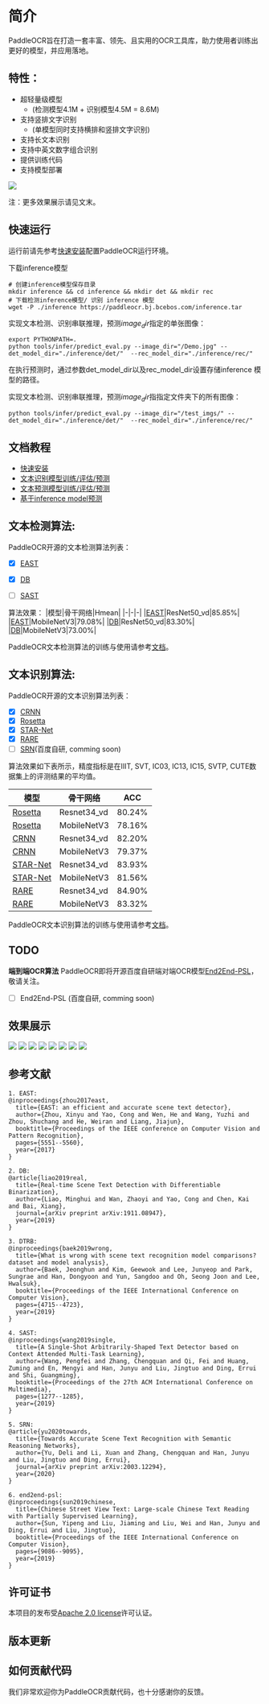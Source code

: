 
# 简介
PaddleOCR旨在打造一套丰富、领先、且实用的OCR工具库，助力使用者训练出更好的模型，并应用落地。

## 特性：
- 超轻量级模型
    - (检测模型4.1M + 识别模型4.5M = 8.6M)
- 支持竖排文字识别
    - (单模型同时支持横排和竖排文字识别)
- 支持长文本识别
- 支持中英文数字组合识别
- 提供训练代码
- 支持模型部署

![](./doc/imgs_draw/11.jpg)

注：更多效果展示请见文末。

## **快速运行**

运行前请先参考[快速安装](./doc/installation.md)配置PaddleOCR运行环境。

下载inference模型
```
# 创建inference模型保存目录
mkdir inference && cd inference && mkdir det && mkdir rec
# 下载检测inference模型/ 识别 inference 模型
wget -P ./inference https://paddleocr.bj.bcebos.com/inference.tar
```

实现文本检测、识别串联推理，预测$image_dir$指定的单张图像：
```
export PYTHONPATH=.
python tools/infer/predict_eval.py --image_dir="/Demo.jpg" --det_model_dir="./inference/det/"  --rec_model_dir="./inference/rec/"
```
在执行预测时，通过参数det_model_dir以及rec_model_dir设置存储inference 模型的路径。

实现文本检测、识别串联推理，预测$image_dir$指指定文件夹下的所有图像：
```
python tools/infer/predict_eval.py --image_dir="/test_imgs/" --det_model_dir="./inference/det/"  --rec_model_dir="./inference/rec/"
```

## 文档教程
- [快速安装](./doc/installation.md)
- [文本识别模型训练/评估/预测](./doc/detection.md)
- [文本预测模型训练/评估/预测](./doc/recognition.md)
- [基于inference model预测](./doc/)


## 文本检测算法:

PaddleOCR开源的文本检测算法列表：
- [x]  [EAST](https://arxiv.org/abs/1704.03155)
- [x]  [DB](https://arxiv.org/abs/1911.08947)
- [ ]  [SAST](https://arxiv.org/abs/1908.05498)


算法效果：
|模型|骨干网络|Hmean|
|-|-|-|
|[EAST](https://paddleocr.bj.bcebos.com/det_r50_vd_east.tar)|ResNet50_vd|85.85%|
|[EAST](https://paddleocr.bj.bcebos.com/det_mv3_east.tar)|MobileNetV3|79.08%|
|[DB](https://paddleocr.bj.bcebos.com/det_r50_vd_db.tar)|ResNet50_vd|83.30%|
|[DB](https://paddleocr.bj.bcebos.com/det_mv3_db.tar)|MobileNetV3|73.00%|

PaddleOCR文本检测算法的训练与使用请参考[文档](./doc/detection.md)。

## 文本识别算法:

PaddleOCR开源的文本识别算法列表：
- [x]  [CRNN](https://arxiv.org/abs/1507.05717)
- [x]  [Rosetta](https://arxiv.org/abs/1910.05085)
- [x]  [STAR-Net](http://www.bmva.org/bmvc/2016/papers/paper043/index.html)
- [x]  [RARE](https://arxiv.org/abs/1603.03915v1)
- [ ]  [SRN]((https://arxiv.org/abs/2003.12294))(百度自研, comming soon)

算法效果如下表所示，精度指标是在IIIT, SVT, IC03, IC13, IC15, SVTP, CUTE数据集上的评测结果的平均值。

|模型|骨干网络|ACC|
|-|-|-|
|[Rosetta](https://paddleocr.bj.bcebos.com/rec_r34_vd_none_none_ctc.tar)|Resnet34_vd|80.24%|
|[Rosetta](https://paddleocr.bj.bcebos.com/rec_mv3_none_none_ctc.tar)|MobileNetV3|78.16%|
|[CRNN](https://paddleocr.bj.bcebos.com/rec_r34_vd_none_bilstm_ctc.tar)|Resnet34_vd|82.20%|
|[CRNN](https://paddleocr.bj.bcebos.com/rec_mv3_none_bilstm_ctc.tar)|MobileNetV3|79.37%|
|[STAR-Net](https://paddleocr.bj.bcebos.com/rec_r34_vd_tps_bilstm_ctc.tar)|Resnet34_vd|83.93%|
|[STAR-Net](https://paddleocr.bj.bcebos.com/rec_mv3_tps_bilstm_ctc.tar)|MobileNetV3|81.56%|
|[RARE](https://paddleocr.bj.bcebos.com/rec_r34_vd_tps_bilstm_attn.tar)|Resnet34_vd|84.90%|
|[RARE](https://paddleocr.bj.bcebos.com/rec_mv3_tps_bilstm_attn.tar)|MobileNetV3|83.32%|

PaddleOCR文本识别算法的训练与使用请参考[文档](./doc/recognition.md)。

## TODO
**端到端OCR算法**
PaddleOCR即将开源百度自研端对端OCR模型[End2End-PSL](https://arxiv.org/abs/1909.07808)，敬请关注。
- [ ]  End2End-PSL (百度自研, comming soon)

## 效果展示
![](./doc/imgs_draw/1.jpg)
![](./doc/imgs_draw/4.jpg)
![](./doc/imgs_draw/6.jpg)
![](./doc/imgs_draw/7.jpg)
![](./doc/imgs_draw/9.jpg)
![](./doc/imgs_draw/12.jpg)
![](./doc/imgs_draw/16.jpg)
![](./doc/imgs_draw/22.jpg)


## 参考文献
```
1. EAST:
@inproceedings{zhou2017east,
  title={EAST: an efficient and accurate scene text detector},
  author={Zhou, Xinyu and Yao, Cong and Wen, He and Wang, Yuzhi and Zhou, Shuchang and He, Weiran and Liang, Jiajun},
  booktitle={Proceedings of the IEEE conference on Computer Vision and Pattern Recognition},
  pages={5551--5560},
  year={2017}
}

2. DB:
@article{liao2019real,
  title={Real-time Scene Text Detection with Differentiable Binarization},
  author={Liao, Minghui and Wan, Zhaoyi and Yao, Cong and Chen, Kai and Bai, Xiang},
  journal={arXiv preprint arXiv:1911.08947},
  year={2019}
}

3. DTRB:
@inproceedings{baek2019wrong,
  title={What is wrong with scene text recognition model comparisons? dataset and model analysis},
  author={Baek, Jeonghun and Kim, Geewook and Lee, Junyeop and Park, Sungrae and Han, Dongyoon and Yun, Sangdoo and Oh, Seong Joon and Lee, Hwalsuk},
  booktitle={Proceedings of the IEEE International Conference on Computer Vision},
  pages={4715--4723},
  year={2019}
}

4. SAST:
@inproceedings{wang2019single,
  title={A Single-Shot Arbitrarily-Shaped Text Detector based on Context Attended Multi-Task Learning},
  author={Wang, Pengfei and Zhang, Chengquan and Qi, Fei and Huang, Zuming and En, Mengyi and Han, Junyu and Liu, Jingtuo and Ding, Errui and Shi, Guangming},
  booktitle={Proceedings of the 27th ACM International Conference on Multimedia},
  pages={1277--1285},
  year={2019}
}

5. SRN:
@article{yu2020towards,
  title={Towards Accurate Scene Text Recognition with Semantic Reasoning Networks},
  author={Yu, Deli and Li, Xuan and Zhang, Chengquan and Han, Junyu and Liu, Jingtuo and Ding, Errui},
  journal={arXiv preprint arXiv:2003.12294},
  year={2020}
}

6. end2end-psl:
@inproceedings{sun2019chinese,
  title={Chinese Street View Text: Large-scale Chinese Text Reading with Partially Supervised Learning},
  author={Sun, Yipeng and Liu, Jiaming and Liu, Wei and Han, Junyu and Ding, Errui and Liu, Jingtuo},
  booktitle={Proceedings of the IEEE International Conference on Computer Vision},
  pages={9086--9095},
  year={2019}
}
```

## 许可证书
本项目的发布受<a href="https://github.com/PaddlePaddle/PaddleOCR/blob/master/LICENSE">Apache 2.0 license</a>许可认证。

## 版本更新

## 如何贡献代码
我们非常欢迎你为PaddleOCR贡献代码，也十分感谢你的反馈。

